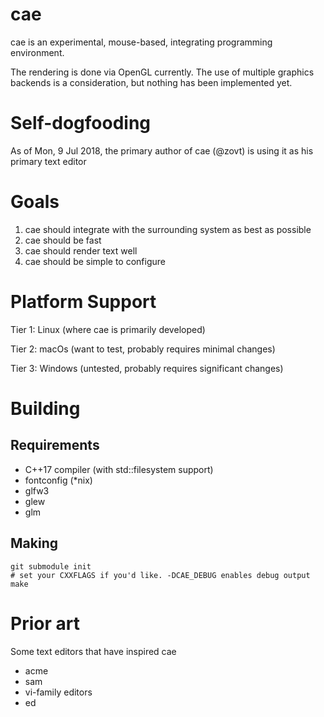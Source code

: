 # cae
cae is an experimental, mouse-based, integrating programming environment.

The rendering is done via OpenGL currently. The use of multiple graphics backends
is a consideration, but nothing has been implemented yet.

# Self-dogfooding
As of Mon, 9 Jul 2018, the primary author of cae (@zovt) is using it as his primary
text editor

# Goals
1. cae should integrate with the surrounding system as best as possible
2. cae should be fast
3. cae should render text well
4. cae should be simple to configure

# Platform Support
Tier 1: Linux (where cae is primarily developed)

Tier 2: macOs (want to test, probably requires minimal changes)

Tier 3: Windows (untested, probably requires significant changes)

# Building
## Requirements
- C++17 compiler (with std::filesystem support)
- fontconfig (*nix)
- glfw3
- glew
- glm

## Making
```
git submodule init
# set your CXXFLAGS if you'd like. -DCAE_DEBUG enables debug output
make
```

# Prior art
Some text editors that have inspired cae

- acme
- sam
- vi-family editors
- ed
